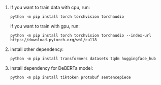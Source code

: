 1.  If you want to train data with cpu, run:

        python -m pip install torch torchvision torchaudio

    If you want to train with gpu, run:

        python -m pip install torch torchvision torchaudio --index-url https://download.pytorch.org/whl/cu118

2.  install other dependency:

        python -m pip install transformers datasets tqdm huggingface_hub

3.  install dependency for DeBERTa model:

        python -m pip install tiktoken protobuf sentencepiece
